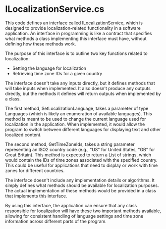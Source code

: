 # ILocalizationService.cs

This code defines an interface called ILocalizationService, which is designed to provide localization-related functionality in a software application. An interface in programming is like a contract that specifies what methods a class implementing this interface must have, without defining how these methods work.

The purpose of this interface is to outline two key functions related to localization:

- Setting the language for localization
- Retrieving time zone IDs for a given country

The interface doesn't take any inputs directly, but it defines methods that will take inputs when implemented. It also doesn't produce any outputs directly, but the methods it defines will return outputs when implemented by a class.

The first method, SetLocalizationLanguage, takes a parameter of type Languages (which is likely an enumeration of available languages). This method is meant to be used to change the current language used for localization in the application. When implemented, it would allow the program to switch between different languages for displaying text and other localized content.

The second method, GetTimeZoneIds, takes a string parameter representing an ISO2 country code (e.g., "US" for United States, "GB" for Great Britain). This method is expected to return a List of strings, which would contain the IDs of time zones associated with the specified country. This could be useful for applications that need to display or work with time zones for different countries.

The interface doesn't include any implementation details or algorithms. It simply defines what methods should be available for localization purposes. The actual implementation of these methods would be provided in a class that implements this interface.

By using this interface, the application can ensure that any class responsible for localization will have these two important methods available, allowing for consistent handling of language settings and time zone information across different parts of the program.